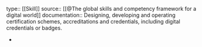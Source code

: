 type:: [[Skill]]
source:: [[@The global skills and competency framework for a digital world]]
documentation:: Designing, developing and operating certification schemes, accreditations and credentials, including digital credentials or badges.

-